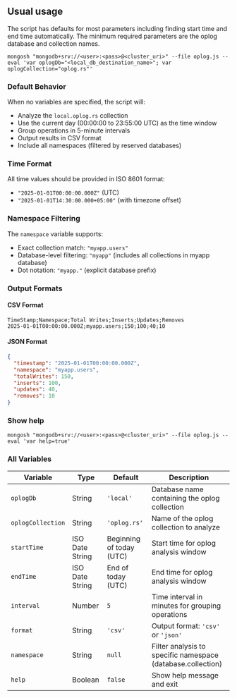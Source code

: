 
## Usual usage
The script has defaults for most parameters including finding start time and end time automatically. The minimum required parameters are the oplog database and collection names.

```shell
mongosh "mongodb+srv://<user>:<pass>@<cluster_uri>" --file oplog.js --eval 'var oplogDb="<local_db_destination_name>"; var oplogCollection="oplog.rs"'
```


### Default Behavior

When no variables are specified, the script will:
- Analyze the `local.oplog.rs` collection
- Use the current day (00:00:00 to 23:55:00 UTC) as the time window
- Group operations in 5-minute intervals
- Output results in CSV format
- Include all namespaces (filtered by reserved databases)

### Time Format

All time values should be provided in ISO 8601 format:
- `"2025-01-01T00:00:00.000Z"` (UTC)
- `"2025-01-01T14:30:00.000+05:00"` (with timezone offset)

### Namespace Filtering

The `namespace` variable supports:
- Exact collection match: `"myapp.users"`
- Database-level filtering: `"myapp"` (includes all collections in myapp database)
- Dot notation: `"myapp."` (explicit database prefix)

### Output Formats

#### CSV Format
```
TimeStamp;Namespace;Total Writes;Inserts;Updates;Removes
2025-01-01T00:00:00.000Z;myapp.users;150;100;40;10
```

#### JSON Format
```json
{
  "timestamp": "2025-01-01T00:00:00.000Z",
  "namespace": "myapp.users",
  "totalWrites": 150,
  "inserts": 100,
  "updates": 40,
  "removes": 10
}
```


### Show help
```shell
mongosh "mongodb+srv://<user>:<pass>@<cluster_uri>" --file oplog.js --eval 'var help=true'
```

### All Variables
| Variable | Type | Default | Description |
|----------|------|---------|-------------|
| `oplogDb` | String | `'local'` | Database name containing the oplog collection |
| `oplogCollection` | String | `'oplog.rs'` | Name of the oplog collection to analyze |
| `startTime` | ISO Date String | Beginning of today (UTC) | Start time for oplog analysis window |
| `endTime` | ISO Date String | End of today (UTC) | End time for oplog analysis window |
| `interval` | Number | `5` | Time interval in minutes for grouping operations |
| `format` | String | `'csv'` | Output format: `'csv'` or `'json'` |
| `namespace` | String | `null` | Filter analysis to specific namespace (database.collection) |
| `help` | Boolean | `false` | Show help message and exit |

